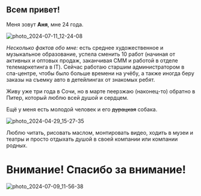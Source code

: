 ## Всем привет!

Меня зовут **Аня**, мне 24 года.








![photo_2024-07-11_12-24-08](https://github.com/user-attachments/assets/2d57cab7-aae2-45bb-94b0-4dc94c8a2ab8)

*Несколько фактов обо мне:* есть среднее художественное и музыкальное образование, успела сменить 10 работ (начиная от активных и оптовых продаж, заканчивая СММ и работой в отделе телемаркетинга в IT). Сейчас работаю старшим администратором в спа-центре, чтобы было больше времени на учёбу, а также иногда беру заказы на съемку авто в детейлингах от знакомых ребят. 

Живу уже три года в Сочи, но в марте пеерзжаю (наконец-то) обратно в Питер, который люблю всей душой и сердцем.

Ещё у меня есть молодой человек и его ~~дурацкая~~ собака.

![photo_2024-04-29_15-27-35](https://github.com/user-attachments/assets/9a009621-66fc-4b1b-9573-048d1b623644)

Люблю читать, рисовать маслом, монтировать видео, ходить в музеи и театры и просто отдыхать душой в своей компании или компании родных.

# Внимание! Спасибо за внимание!

 ![photo_2024-07-09_11-56-38](https://github.com/user-attachments/assets/ed686b5c-a367-4b29-8fa1-5d4fc9c82882)
